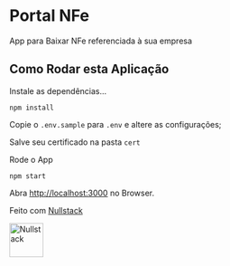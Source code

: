 # Portal NFe

App para Baixar NFe referenciada à sua empresa

## Como Rodar esta Aplicação

Instale as dependências...

`npm install`

Copie o ```.env.sample``` para ```.env``` e altere as configurações;

Salve seu certificado na pasta ```cert```

Rode o App 

`npm start`

Abra [http://localhost:3000](http://localhost:3000) no Browser.

Feito com [Nullstack](https://nullstack.app/pt-br)

<img src='https://raw.githubusercontent.com/nullstack/nullstack/master/nullstack.png' height='60' alt='Nullstack' />